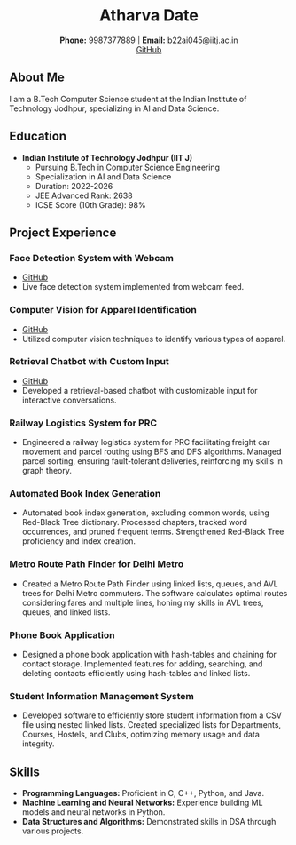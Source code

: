 <!-- Header -->
<h1 align="center">Atharva Date</h1>
<p align="center">
  <strong>Phone:</strong> 9987377889 | <strong>Email:</strong> b22ai045@iitj.ac.in
  <br>
  <a href="https://github.com/ADIITJ/">GitHub</a>
</p>

<!-- Introduction -->
## About Me
I am a B.Tech Computer Science student at the Indian Institute of Technology Jodhpur, specializing in AI and Data Science.

<!-- Education -->
## Education
- **Indian Institute of Technology Jodhpur (IIT J)**
  - Pursuing B.Tech in Computer Science Engineering
  - Specialization in AI and Data Science
  - Duration: 2022-2026
  - JEE Advanced Rank: 2638
  - ICSE Score (10th Grade): 98%

<!-- Project Experience -->
## Project Experience

### Face Detection System with Webcam
- [GitHub](https://github.com/ADIITJ/face_detection_webcam)
- Live face detection system implemented from webcam feed.

### Computer Vision for Apparel Identification
- [GitHub](https://github.com/ADIITJ/basic-computer-vision)
- Utilized computer vision techniques to identify various types of apparel.

### Retrieval Chatbot with Custom Input
- [GitHub](https://github.com/ADIITJ/retrieval-chatbot)
- Developed a retrieval-based chatbot with customizable input for interactive conversations.

### Railway Logistics System for PRC
- Engineered a railway logistics system for PRC facilitating freight car movement and parcel routing using BFS and DFS algorithms. Managed parcel sorting, ensuring fault-tolerant deliveries, reinforcing my skills in graph theory.

### Automated Book Index Generation
- Automated book index generation, excluding common words, using Red-Black Tree dictionary. Processed chapters, tracked word occurrences, and pruned frequent terms. Strengthened Red-Black Tree proficiency and index creation.

### Metro Route Path Finder for Delhi Metro
- Created a Metro Route Path Finder using linked lists, queues, and AVL trees for Delhi Metro commuters. The software calculates optimal routes considering fares and multiple lines, honing my skills in AVL trees, queues, and linked lists.

### Phone Book Application
- Designed a phone book application with hash-tables and chaining for contact storage. Implemented features for adding, searching, and deleting contacts efficiently using hash-tables and linked lists.

### Student Information Management System
- Developed software to efficiently store student information from a CSV file using nested linked lists. Created specialized lists for Departments, Courses, Hostels, and Clubs, optimizing memory usage and data integrity.

<!-- Skills -->
## Skills
- **Programming Languages:** Proficient in C, C++, Python, and Java.
- **Machine Learning and Neural Networks:** Experience building ML models and neural networks in Python.
- **Data Structures and Algorithms:** Demonstrated skills in DSA through various projects.
